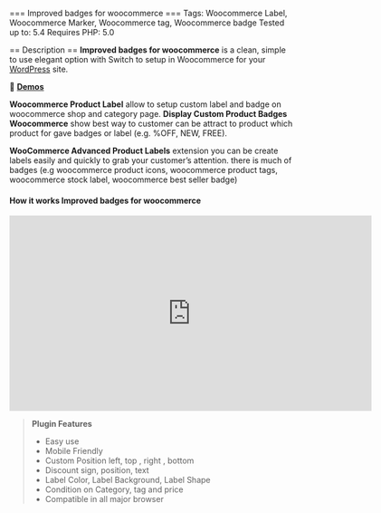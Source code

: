 === Improved badges for woocommerce ===
Tags: Woocommerce Label, Woocommerce Marker, Woocommerce tag, Woocommerce badge
Tested up to: 5.4
Requires PHP: 5.0

== Description ==
**Improved badges for woocommerce** is a clean, simple to use elegant option with Switch to setup in Woocommerce for your [WordPress](https://en.wikipedia.org/wiki/WordPress) site.

&#128312; **[Demos](http://oceanwebguru.com/oceanwebdemo/shop/)**

**Woocommerce Product Label** allow to setup custom label and badge on woocommerce shop and category page. **Display Custom Product Badges Woocommerce** show best way to customer can be attract to product which product for gave badges or label (e.g. %OFF, NEW, FREE).

**WooCommerce Advanced Product Labels** extension you can be create labels easily and quickly to grab your customer’s attention. there is much of badges (e.g woocommerce product icons, woocommerce product tags, woocommerce stock label, woocommerce best seller badge)


<h4>How it works Improved badges for woocommerce</h4>
<iframe width="640" height="345" src="https://www.youtube.com/embed/5EfUwrPDR0E" frameborder="0" allow="accelerometer; autoplay; encrypted-media; gyroscope; picture-in-picture" allowfullscreen></iframe>

> **Plugin Features**
>
> * Easy use
> * Mobile Friendly
> * Custom Position left, top , right , bottom
> * Discount sign, position, text
> * Label Color, Label Background, Label Shape
> * Condition on Category, tag and price
> * Compatible in all major browser





